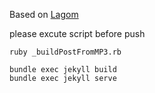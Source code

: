 Based on [Lagom](https://github.com/swanson/lagom)

please excute script before push

```
ruby _buildPostFromMP3.rb
```


```
bundle exec jekyll build
bundle exec jekyll serve
```
